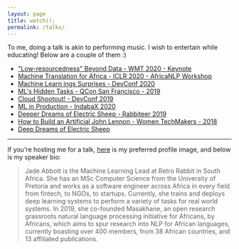 ```yaml
---
layout: page
title: watch();
permalink: /talks/
---
```


To me, doing a talk is akin to performing music. I wish to entertain while educating! Below are a couple of them :)

- ["Low-resourcedness" Beyond Data - WMT 2020 - Keynote](https://www.youtube.com/watch?v=Xbc_g_OknqA)
- [Machine Translation for Africa - ICLR 2020 - AfricaNLP Workshop](https://slideslive.com/38926605/masakhane-machine-translation-for-africa)
- [Machine Learn    ings Surprises - DevConf 2020](https://www.youtube.com/watch?v=hdNN3mLB0gs&list=PLZgTMWtBnKkryyB0aHBt-7PE6kt4bROs5&index=56)
- [ML's Hidden Tasks - QCon San Francisco - 2019](https://www.infoq.com/presentations/ml-hidden-tasks/) 
- [Cloud Shootout! - DevConf 2019](https://www.youtube.com/watch?v=2NbwlUzEDLA)
- [ML in Production - IndabaX 2020](https://www.youtube.com/watch?v=ZDVrQ3AoZ08)
- [Deeper Dreams of Electric Sheep - Rabbiteer 2019](https://www.youtube.com/watch?v=uul7rir4X1k)
- [How to Build an Artificial John Lennon - Women TechMakers - 2018](https://www.youtube.com/watch?v=eHkW-w2wOhA)
- [Deep Dreams of Electric Sheep](https://www.youtube.com/watch?v=bbXMsDOyQfU)


---------

If you're hosting me for a talk, [here](/images/speaker_pic.jpg) is my preferred profile image, and below is my speaker bio:


> Jade Abbott is the Machine Learning Lead at Retro Rabbit in South Africa. She has an MSc Computer Science from the University of Pretoria and works as a software engineer across Africa in every field from fintech, to NGOs, to startups. Currently, she trains and deploys deep learning systems to perform a variety of tasks for real world systems. In 2019, she co-founded Masakhane, an open research grassroots natural language processing initiative for Africans, by Africans, which aims to spur research into NLP for African languages, currently boasting over 400 members, from 38 African countries, and 13 affiliated publications.
